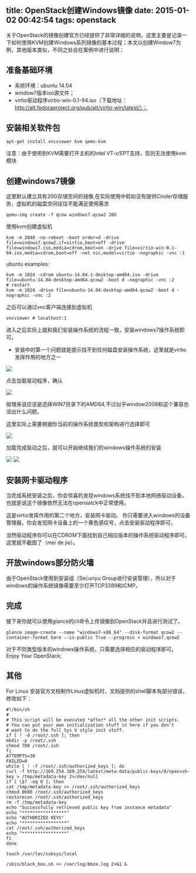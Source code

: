 title: OpenStack创建Windows镜像
date: 2015-01-02 00:42:54
tags: openstack
---

关于OpenStack的镜像创建官方已经提供了非常详细的说明，这里主要是记录一下如何使用KVM创建Windows系列镜像的基本过程；本文以创建Window7为例，其他版本类似，不同之处会在案例中进行说明；

<!-- more -->

## 准备基础环境

* 系统环境：ubuntu 14.04
* window7版本iso源文件；
* virtio驱动程序virtio-win-0.1-94.iso（下载地址：http://alt.fedoraproject.org/pub/alt/virtio-win/latest/）；

## 安装相关软件包

```
apt-get install vncviewer kvm qemu-kvm
```

注意：由于使用到KVM需要打开主机的Intel VT-x/EPT支持，否则无法使用kvm模块

## 创建windows7镜像

这里默认建立具有20G存储空间的镜像,在实际使用中假如没有提供Cinder存储服务，虚拟机的磁盘空间往往不能满足使用需求

```
qemu-img create -f qcow windows7.qcow2 20G
```

使用kvm创建虚拟机

```
kvm -m 2048 -no-reboot -boot order=d -drive file=windows7.qcow2,if=virtio,boot=off -drive file=windows7.iso,media=cdrom,boot=on -drive file=virtio-win-0.1-94.iso,media=cdrom,boot=off -net nic,model=virtio -nographic -vnc :1
```

ubuntu examples:

```
kvm -m 1024 -cdrom ubuntu-14.04.1-desktop-amd64.iso -drive file=ubuntu-14.04-desktop-amd64.qcow2 -boot d -nographic -vnc :2
# restart
kvm -m 1024 -drive file=ubuntu-14.04-desktop-amd64.qcow2 -boot d -nographic -vnc :2
```

之后可以通过vnc客户端连接到虚拟机

```
vncviewer # localhost:1
```

进入之后实际上就和我们安装操作系统的流程一致，安装windows7操作系统即可。

* 安装中的第一个问题就是提示找不到任何磁盘安装操作系统，这里就是virtio发挥作用的地方之一

![](http://filehost.qiniudn.com/openstack-images-windows-001.png)

点击加载驱动程序，确认

![](http://filehost.qiniudn.com/openstack-images-windows-002.png)

按理来说应该是选择WIN7目录下的AMD64,不过似乎window2008和这个兼容也没出什么问题。

这里实际上需要根据你当前的操作系统类型和架构进行选择即可

![](http://filehost.qiniudn.com/openstack-windows-windows-004.png)

加载完成驱动之后，就可以开始继续我们的windows操作系统的安装

![](http://filehost.qiniudn.com/penstack-images-windows-005.png)
![](http://filehost.qiniudn.com/openstack-images-window-007.png)

## 安装网卡驱动程序

当完成系统安装之后，你会惊喜的发现windows系统找不到本地网络驱动设备，也就是说这个镜像依然无法在opensatck中正常使用。

这是virtio发挥作用的第二个地方，安装网卡驱动。 你只需要进入windows的设备管理器，你会发现网卡设备上的一个黄色感叹号，点击安装驱动程序即可。

当然驱动程序你可以在CDROM下面找到自己相应版本的操作系统驱动程序即可。 这里就不截图了（mei de jie）。

## 开放windows部分防火墙

由于OpenStack使用到安装组（Securiyu Group进行安装管理），所以对于windows的操作系统镜像需要至少打开TCP3389和ICMP。

## 完成

接下来你就可以使用glance的cli命令上传镜像到OpenStack并且进行测试了。

```
glance image-create --name "windows7-x86_64" --disk-format qcow2 --container-format bare --is-public True --progress < windows7.qcow2
```

对于不同类型版本的windows操作系统，只需要选择相应的驱动程序即可。 Enjoy Your OpenStack;

## 其他

For Linux 安装官方文档制作Linux虚拟机时，文档提供的shell脚本有部分错误，修改如下：

```
#!/bin/sh
#
# This script will be executed *after* all the other init scripts.
# You can put your own initialization stuff in here if you don't
# want to do the full Sys V style init stuff.
if [ ! -d /root/.ssh ]; then
mkdir -p /root/.ssh
chmod 700 /root/.ssh
fi
ATTEMPTS=30
FAILED=0
while [ ! -f /root/.ssh/authorized_keys ]; do
curl -f http://169.254.169.254/latest/meta-data/public-keys/0/openssh-key > /tmp/metadata-key 2>/dev/null
if [ \$? -eq 0 ]; then
cat /tmp/metadata-key >> /root/.ssh/authorized_keys
chmod 0600 /root/.ssh/authorized_keys
restorecon /root/.ssh/authorized_keys
rm -f /tmp/metadata-key
echo "Successfully retrieved public key from instance metadata"
echo "*****************"
echo "AUTHORIZED KEYS"
echo "*****************"
cat /root/.ssh/authorized_keys
echo "*****************"
fi
done

touch /var/loc/subsys/local

/sbin/black_box.sh >> /var/log/bbox.log 2>&1 &
```
